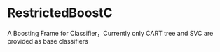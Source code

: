 # RestrictedBoostC
A Boosting Frame for Classifier，Currently only CART tree and SVC are provided as base classifiers
